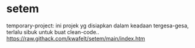 # setem
temporary-project:
ini projek yg disiapkan dalam keadaan tergesa-gesa, terlalu sibuk untuk buat clean-code..
https://raw.githack.com/kwafelt/setem/main/index.htm

